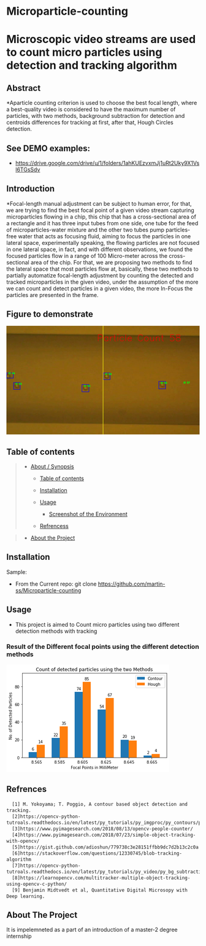 
# Microparticle-counting

# Microscopic video streams are used to count micro particles using detection and tracking algorithm

## Abstract

*Aparticle counting criterion is used to choose the
best focal length, where a best-quality video is considered to
have the maximum number of particles, with two methods,
background subtraction for detection and centroids differences
for tracking at first, after that, Hough Circles detection.


## See DEMO examples:

* <https://drive.google.com/drive/u/1/folders/1ahKUEzvxmJj1uRt2Uky9X1Vsl6TGsSdv>

## Introduction

*Focal-length manual adjustment can be subject to human
error, for that, we are trying to find the best focal point of a
given video stream capturing microparticles flowing in a
chip, this chip that has a cross-sectional area of a rectangle
and it has three input tubes from one side, one tube for the
feed of microparticles-water mixture and the other two tubes
pump particles-free water that acts as focusing fluid, aiming
to focus the particles in one lateral space, experimentally
speaking, the flowing particles are not focused in one lateral
space, in fact, and with different observations, we found the
focused particles flow in a range of 100 Micro-meter across
the cross-sectional area of the chip. For that, we are
proposing two methods to find the lateral space that most
particles flow at, basically, these two methods to partially
automatize focal-length adjustment by counting the detected
and tracked microparticles in the given video, under the
assumption of the more we can count and detect particles in a
given video, the more In-Focus the particles are presented in
the frame.

## Figure to demonstrate
![alt text](https://github.com/martin-ss/Microparticle-counting/blob/main/DEMO-PARTICLES%20(1)%20(1)_072.jpg?raw=true)


  

## Table of contents




> * [About / Synopsis](#Abstract)
>   * [Table of contents](#table-of-contents)
>   * [Installation](#installation)
>   * [Usage](#usage)
>     * [Screenshot of the Environment](#screenshot-of-the-Environment)
>     
>     
>   * [Refrencess](#Refrencess)


>   * [About the Project](#)


## Installation

Sample:

* From the Current repo: git clone  https://github.com/martin-ss/Microparticle-counting

## Usage

* This project is aimed to Count micro particles using two different detection methods with tracking
### Result of the Different focal points using the different detection methods

![alt text](https://github.com/martin-ss/Microparticle-counting/blob/main/Figure%202021-03-07%20211641.png?raw=true)



## Refrences
      [1] M. Yokoyama; T. Poggio, A contour based object detection and tracking.
      [2]https://opencv-python-tutroals.readthedocs.io/en/latest/py_tutorials/py_imgproc/py_contours/py_contour_features/py_contour_features.html
      [3]https://www.pyimagesearch.com/2018/08/13/opencv-people-counter/
      [4]https://www.pyimagesearch.com/2018/07/23/simple-object-tracking-with-opencv/
      [5]https://gist.github.com/adioshun/779738c3e28151ffbb9dc7d2b13c2c0a
      [6]https://stackoverflow.com/questions/12330745/blob-tracking-algorithm
      [7]https://opencv-python-tutroals.readthedocs.io/en/latest/py_tutorials/py_video/py_bg_subtraction/py_bg_subtraction.html
      [8]https://learnopencv.com/multitracker-multiple-object-tracking-using-opencv-c-python/
      [9] Benjamin Midtvedt et al, Quantitative Digital Microsopy with Deep learning.


## About The Project
It is impelemneted as a part of an introduction of a master-2 degree internship
